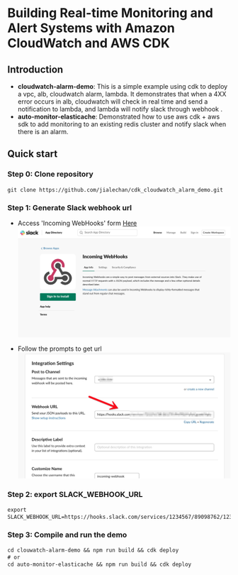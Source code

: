 # Building Real-time Monitoring and Alert Systems with Amazon CloudWatch and AWS CDK
## Introduction
* **cloudwatch-alarm-demo**: This is a simple example using cdk to deploy a vpc, alb, cloudwatch alarm, lambda. It demonstrates that when a 4XX error occurs in alb, cloudwatch will check in real time and send a notification to lambda, and lambda will notify slack through webhook .
* **auto-monitor-elasticache**: Demonstrated how to use aws cdk + aws sdk to add monitoring to an existing redis cluster and notify slack when there is an alarm.

## Quick start
### Step 0: Clone repository
```shell
git clone https://github.com/jialechan/cdk_cloudwatch_alarm_demo.git
```
### Step 1: Generate Slack webhook url
* Access 'Incoming WebHooks' form [Here](https://slack.com/apps/A0F7XDUAZ-incoming-webhooks)
![image1](/asset/B8CDFC8F-2FD1-440E-B6AC-4E9398EB3497.png)   

* Follow the prompts to get url
![image2](/asset/7472EA7D-5E66-41D8-9C29-3DC8361372B4.png)    

### Step 2: export SLACK_WEBHOOK_URL
```shell
export SLACK_WEBHOOK_URL=https://hooks.slack.com/services/1234567/89098762/12345678abcdefghi
```

### Step 3: Compile and run the demo
```shell
cd clouwatch-alarm-demo && npm run build && cdk deploy
# or
cd auto-monitor-elasticache && npm run build && cdk deploy
```
